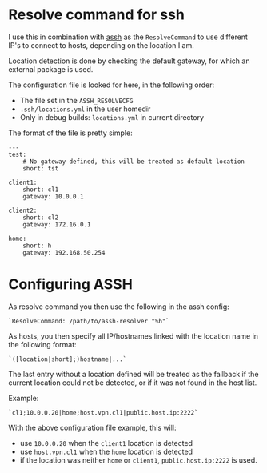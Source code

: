 # Resolve command for ssh

I use this in combination with [assh](https://github.com/moul/advanced-ssh-config) as the `ResolveCommand` to use different IP's to connect to hosts, depending on the location I am.

Location detection is done by checking the default gateway, for which an external package is used.

The configuration file is looked for here, in the following order:

* The file set in the `ASSH_RESOLVECFG`
* `.ssh/locations.yml` in the user homedir
* Only in debug builds: `locations.yml` in current directory

The format of the file is pretty simple:

```
---
test:
    # No gateway defined, this will be treated as default location
    short: tst

client1:
    short: cl1
    gateway: 10.0.0.1

client2:
    short: cl2
    gateway: 172.16.0.1

home:
    short: h
    gateway: 192.168.50.254

```

# Configuring ASSH

As resolve command you then use the following in the assh config:

    `ResolveCommand: /path/to/assh-resolver "%h"`

As hosts, you then specify all IP/hostnames linked with the location name in the following format:

    `([location|short];)hostname|...`

The last entry without a location defined will be treated as the fallback if the current location could not be detected, or if it was not found in the host list.

Example:

    `cl1;10.0.0.20|home;host.vpn.cl1|public.host.ip:2222`

With the above configuration file example, this will:

* use `10.0.0.20` when the `client1` location is detected
* use `host.vpn.cl1` when the `home` location is detected
* if the location was neither `home` or `client1`, `public.host.ip:2222` is used.


